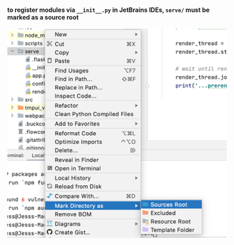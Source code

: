 
#### to register modules via `__init__.py` in JetBrains IDEs, `serve/` must be marked as a source root
![](./etc/markAs.png)

